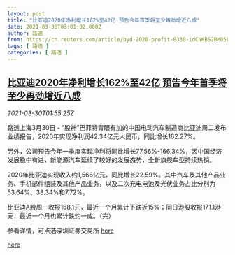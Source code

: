 ```yaml
---
layout: post
title: "比亚迪2020年净利增长162%至42亿 预告今年首季将至少再劲增近八成"
date: 2021-03-30T03:01:02.000Z
author: 路透
from: https://cn.reuters.com/article/byd-2020-profit-0330-idCNKBS2BM05F
tags: [ 路透 ]
categories: [ 路透 ]
---
```

<!--1617073262000-->
[比亚迪2020年净利增长162%至42亿 预告今年首季将至少再劲增近八成](https://cn.reuters.com/article/byd-2020-profit-0330-idCNKBS2BM05F)
------

<div>
<div><i>2021-03-30T01:55:25Z</i></div><p>路透上海3月30日 - “股神”巴菲特青眼有加的中国电动汽车制造商比亚迪周二发布业绩报告，2020年实现净利润42.34亿元人民币，同比增长162.27%。</p><p>另外，公司预告今年一季度实现净利将同比增长77.56%-166.34%，因中国经济发展稳中有进，新能源汽车延续了较好的发展态势，全新旗舰车型持续热销。</p><p>2020年比亚迪实现收入约1,566亿元，同比增长22.59%。其中汽车及其他产品业务、手机部件组装及其他产品业务，以及二次充电电池及光伏业务占比分别为53.64%、38.34%和7.72%。</p><p>比亚迪A股周一收报168.1元，最近一个月累计下跌近15%；同日港股收报171.1港元，最近一个月也累计跌约一成。（完）</p><p>参看详情，可点选深圳证券交易所 <a href="http://www.szse.cn/disclosure/listed/bulletinDetail/index.html?e7391d66-27ea-4e95-a161-8bd025409997">here</a></p><p><a href="http://www.szse.cn/disclosure/listed/bulletinDetail/index.html?050dae3e-189c-4c36-a6fd-9b9c6ca75567">here</a></p>
</div>
